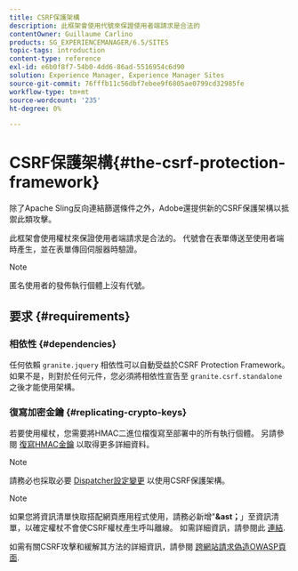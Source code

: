 ```yaml
---
title: CSRF保護架構
description: 此框架會使用代號來保證使用者端請求是合法的
contentOwner: Guillaume Carlino
products: SG_EXPERIENCEMANAGER/6.5/SITES
topic-tags: introduction
content-type: reference
exl-id: e6b0f8f7-54b0-4dd6-86ad-5516954c6d90
solution: Experience Manager, Experience Manager Sites
source-git-commit: 76fffb11c56dbf7ebee9f6805ae0799cd32985fe
workflow-type: tm+mt
source-wordcount: '235'
ht-degree: 0%

---
```


# CSRF保護架構{#the-csrf-protection-framework}

除了Apache Sling反向連結篩選條件之外，Adobe還提供新的CSRF保護架構以抵禦此類攻擊。

此框架會使用權杖來保證使用者端請求是合法的。 代號會在表單傳送至使用者端時產生，並在表單傳回伺服器時驗證。

>[!NOTE]
>
>匿名使用者的發佈執行個體上沒有代號。

## 要求 {#requirements}

### 相依性 {#dependencies}

任何依賴 `granite.jquery` 相依性可以自動受益於CSRF Protection Framework。 如果不是，則對於任何元件，您必須將相依性宣告至 `granite.csrf.standalone` 之後才能使用架構。

### 復寫加密金鑰 {#replicating-crypto-keys}

若要使用權杖，您需要將HMAC二進位檔復寫至部署中的所有執行個體。 另請參閱 [復寫HMAC金鑰](/help/sites-administering/encapsulated-token.md#replicating-the-hmac-key) 以取得更多詳細資料。

>[!NOTE]
>
>請務必也採取必要 [Dispatcher設定變更](https://helpx.adobe.com/experience-manager/dispatcher/user-guide.html) 以使用CSRF保護架構。

>[!NOTE]
>
>如果您將資訊清單快取搭配網頁應用程式使用，請務必新增&quot;**&amp;ast；**」至資訊清單，以確定權杖不會使CSRF權杖產生呼叫離線。 如需詳細資訊，請參閱此 [連結](https://www.w3.org/TR/offline-webapps/).
>
如需有關CSRF攻擊和緩解其方法的詳細資訊，請參閱 [跨網站請求偽造OWASP頁面](https://owasp.org/www-community/attacks/csrf).
